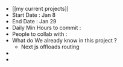 - [[my current projects]]
- Start Date : Jan 8
- End Date : Jan 29
- Daily Min Hours to commit :
- People to collab with :
- What do We already know in this project ?
	- Next js offloads routing 
-
-